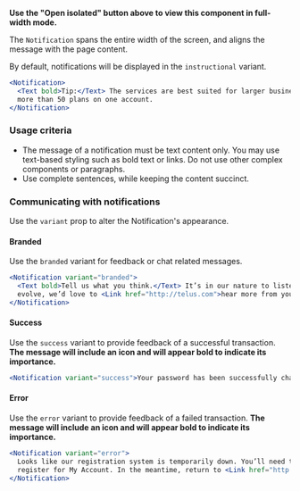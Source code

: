 **Use the "Open isolated" button above to view this component in full-width mode.**

The `Notification` spans the entire width of the screen, and aligns the message with the page content.

By default, notifications will be displayed in the `instructional` variant.

```jsx { "props": { "className": "docs_full-width-playground" } }
<Notification>
  <Text bold>Tip:</Text> The services are best suited for larger business organizations ordering
  more than 50 plans on one account.
</Notification>
```

### Usage criteria

* The message of a notification must be text content only. You may use text-based styling such as bold text or links. Do
  not use other complex components or paragraphs.
* Use complete sentences, while keeping the content succinct.

### Communicating with notifications

Use the `variant` prop to alter the Notification's appearance.

#### Branded

Use the `branded` variant for feedback or chat related messages.

```jsx { "props": { "className": "docs_full-width-playground" } }
<Notification variant="branded">
  <Text bold>Tell us what you think.</Text> It’s in our nature to listen. As TELUS.com continues to
  evolve, we’d love to <Link href="http://telus.com">hear more from you</Link>.
</Notification>
```

#### Success

Use the `success` variant to provide feedback of a successful transaction. **The message will include an icon and will
appear bold to indicate its importance.**

```jsx { "props": { "className": "docs_full-width-playground" } }
<Notification variant="success">Your password has been successfully changed.</Notification>
```

#### Error

Use the `error` variant to provide feedback of a failed transaction. **The message will include an icon and will appear
bold to indicate its importance.**

```jsx { "props": { "className": "docs_full-width-playground" } }
<Notification variant="error">
  Looks like our registration system is temporarily down. You’ll need to come back another time to
  register for My Account. In the meantime, return to <Link href="http://telus.com">TELUS.com</Link>.
</Notification>
```
